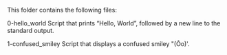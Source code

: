This folder contains the following files:

0-hello_world
Script that prints “Hello, World”, followed by a new line to the standard output.

1-confused_smiley
Script that displays a confused smiley "(Ôo)'.